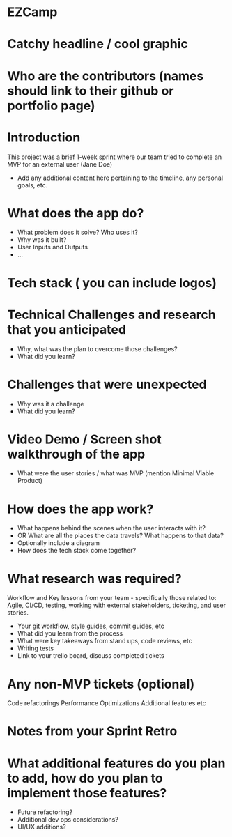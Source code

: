 # EZCamp

# Catchy headline / cool graphic

# Who are the contributors (names should link to their github or portfolio page)

# Introduction

This project was a brief 1-week sprint where our team tried to complete an MVP for an external user (Jane Doe)

- Add any additional content here pertaining to the timeline, any personal goals, etc.

# What does the app do?

- What problem does it solve? Who uses it?
- Why was it built?
- User Inputs and Outputs
- ...

# Tech stack ( you can include logos)

# Technical Challenges and research that you anticipated

- Why, what was the plan to overcome those challenges?
- What did you learn?

# Challenges that were unexpected

- Why was it a challenge
- What did you learn?

# Video Demo / Screen shot walkthrough of the app

- What were the user stories / what was MVP (mention Minimal Viable Product)

# How does the app work?

- What happens behind the scenes when the user interacts with it?
- OR What are all the places the data travels? What happens to that data?
- Optionally include a diagram
- How does the tech stack come together?

# What research was required?

Workflow and Key lessons from your team - specifically those related to: Agile, CI/CD, testing, working with external stakeholders, ticketing, and user stories.

- Your git workflow, style guides, commit guides, etc
- What did you learn from the process
- What were key takeaways from stand ups, code reviews, etc
- Writing tests
- Link to your trello board, discuss completed tickets

# Any non-MVP tickets (optional)

Code refactorings
Performance Optimizations
Additional features
etc

# Notes from your Sprint Retro

# What additional features do you plan to add, how do you plan to implement those features?

- Future refactoring?
- Additional dev ops considerations?
- UI/UX additions?
